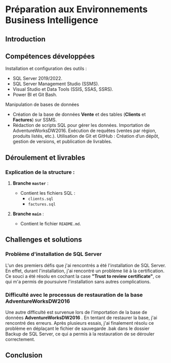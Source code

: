 


#  Préparation aux Environnements Business Intelligence # 


 
## Introduction ##
   

## Compétences développées ##

Installation et configuration des outils : 

 - SQL Server 2019/2022.
 - SQL Server Management Studio (SSMS).
 - Visual Studio et Data Tools (SSIS, SSAS, SSRS).
 - Power BI et Git Bash.


Manipulation de bases de données

 - Création de la base de données **Vente** et des tables (**Clients** et **Factures**) sur SSMS.
 - Rédaction de scripts SQL pour gérer les données.
Importation de AdventureWorksDW2016.
Exécution de requêtes (ventes par région, produits listés, etc.).
Utilisation de Git et GitHub :
Création d’un dépôt, gestion de versions, et publication de livrables.

## Déroulement et livrables ##

### Explication de la structure :

1. **Branche `master`** :
   - Contient les fichiers SQL :
     - `clients.sql`
     - `factures.sql`

2. **Branche `main`** :
   - Contient le fichier `README.md`.



## Challenges et solutions ##

### Problème d'installation de SQL Server ### 
L'un des premiers défis que j'ai rencontrés a été l'installation de SQL Server. En effet, durant l'installation, j'ai rencontré un problème lié à la certification. Ce souci a été résolu en cochant la case **"Trust to review certificate"**, ce qui m'a permis de poursuivre l'installation sans autres complications.

###  Difficulté avec le processus de restauration de la base AdventureWorksDW2016 ### 
Une autre difficulté est survenue lors de l'importation de la base de données **AdventureWorksDW2016** . En tentant de restaurer la base, j'ai rencontré des erreurs. Après plusieurs essais, j'ai finalement résolu ce problème en déplaçant le fichier de sauvegarde .bak dans le dossier Backup de SQL Server, ce qui a permis à la restauration de se dérouler correctement.

## Conclusion ##


